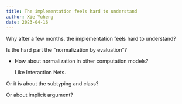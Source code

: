 ```yaml
---
title: The implementation feels hard to understand
author: Xie Yuheng
date: 2023-04-16
---
```


Why after a few months, the implementation feels hard to understand?

Is the hard part the "normalization by evaluation"?

- How about normalization in other computation models?

  Like Interaction Nets.

Or it is about the subtyping and class?

Or about implicit argument?

